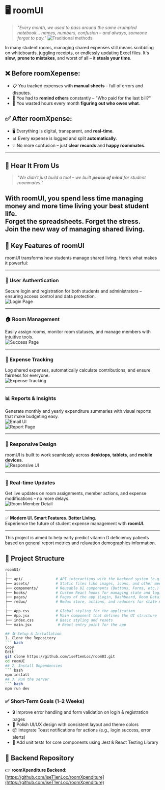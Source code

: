 # 🖥️ roomUI

> _"Every month, we used to pass around the same crumpled notebook... names, numbers, confusion – and always, someone forgot to pay."_
![Traditional methods](media/traditional.png)

In many student rooms, managing shared expenses still means scribbling on whiteboards, juggling receipts, or endlessly updating Excel files. It's **slow**, **prone to mistakes**, and worst of all – it **steals your time**.
## ❌ Before roomXepense:
- 📋 You tracked expenses with **manual sheets** – full of errors and disputes.
- 🧾 You had to **remind others** constantly – "Who paid for the last bill?"
- 📆 You wasted hours every month **figuring out who owes what**.

## ✅ After roomXpense:
- 🖥️ Everything is digital, transparent, and **real-time**.
- 📊 Every expense is logged and split **automatically**.
- 💡 No more confusion – just **clear records** and **happy roommates**.
---

## 💬 Hear It From Us
> _"We didn't just build a tool – we built **peace of mind** for student roommates."_

With **roomUI**, you spend less time managing money and more time living your best student life.  
Forget the spreadsheets. Forget the stress.  
**Join the new way of managing shared living.**
---

## 🚀 Key Features of roomUI

roomUI transforms how students manage shared living. Here’s what makes it powerful:

---

### 🔐 User Authentication
Secure login and registration for both students and administrators – ensuring access control and data protection.  
![Login Page](media/login.png)

---

### 🏠 Room Management
Easily assign rooms, monitor room statuses, and manage members with intuitive tools.  
![Success Page](media/succespage.png)

---

### 💸 Expense Tracking
Log shared expenses, automatically calculate contributions, and ensure fairness for everyone.  
![Expense Tracking](media/image.png)

---

### 📊 Reports & Insights
Generate monthly and yearly expenditure summaries with visual reports that make budgeting easy.  
![Email UI](media/email.png)  
![Report Page](media/emailpage.jpg)

---

### 📱 Responsive Design
roomUI is built to work seamlessly across **desktops**, **tablets**, and **mobile devices**.  
![Responsive UI](media/featuresUI.png)

---

### 🔄 Real-time Updates
Get live updates on room assignments, member actions, and expense modifications – no more delays.  
![Room Member Detail](media/roomMemberDetail.png)

---

✅ **Modern UI. Smart Features. Better Living.**  
Experience the future of student expense management with **roomUI**.

---
This project is aimed to help early predict vitamin D deficiency patients based on general report metrics and relavation demographics information.


## 📁 Project Structure

```bash
roomUI/
│
├── api/               # API interactions with the backend system (e.g., roomXpenditure)
├── assets/            # Static files like images, icons, and other media
├── components/        # Reusable UI components (Buttons, Forms, etc.)
├── hooks/             # Custom React hooks for managing state and logic
├── pages/             # Pages of the app (Login, Dashboard, Room Details, etc.)
├── redux/             # Redux store, actions, and reducers for state management
│
├── App.css            # Global styling for the application
├── App.jsx            # Main component that defines the UI structure
├── index.css          # Basic styling and resets
└── main.jsx            # React entry point for the app

## 🛠️ Setup & Installation
1. Clone the Repository
``` bash
Copy
Edit
git clone https://github.com/iseT1enLoc/roomUI.git
cd roomUI
## 2. Install Dependencies
``` bash
npm install
## 3. Run the server
``` bash
npm run dev
```
### ✅ Short-Term Goals (1–2 Weeks)
- 🔒 Improve error handling and form validation on login & registration pages
- 🎨 Polish UI/UX design with consistent layout and theme colors
- 📦 Integrate Toast notifications for actions (e.g., login success, error alerts)
- 🧪 Add unit tests for core components using Jest & React Testing Library

## 🔗 Backend Repository
👉 **roomXpenditure Backend**: [https://github.com/iseT1enLoc/roomXpenditure](https://github.com/iseT1enLoc/roomXpenditure)

